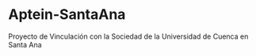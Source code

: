 # Aptein-SantaAna

Proyecto de Vinculación con la Sociedad de la Universidad de Cuenca en Santa Ana
